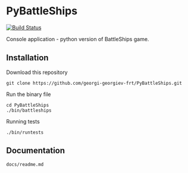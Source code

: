 PyBattleShips
=============
[![Build Status](https://travis-ci.org/georgi-georgiev-frt/PyBattleShips.svg?branch=master)](https://travis-ci.org/georgi-georgiev-frt/PyBattleShips)

Console application - python version of BattleShips game.

Installation
------------
Download this repository
    
    git clone https://github.com/georgi-georgiev-frt/PyBattleShips.git
    
Run the binary file

    cd PyBattleShips
    ./bin/battleships

Running tests

    ./bin/runtests


Documentation
-------------

    docs/readme.md
